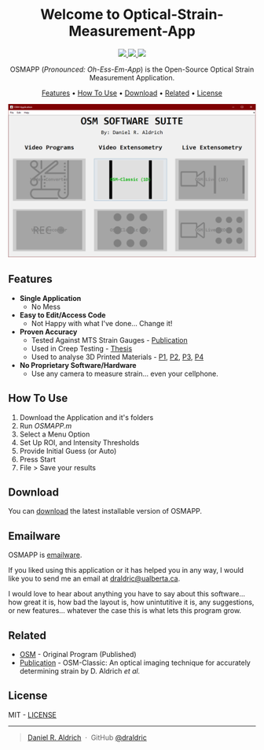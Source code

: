 <h1 align="center">
  Welcome to Optical-Strain-Measurement-App
</h1>
<p align="center">
  <a href="https://github.com/draldric/Optical-Strain-Measurement-App/releases/tag/V1.0.0">
    <img src="https://img.shields.io/badge/Current-V1.0.0-green">  
  </a>
  <a href="/LICENSE">
    <img src="https://img.shields.io/badge/License-MIT-orange">
  </a>
  <a href="https://mathworks.com">
    <img src="https://img.shields.io/badge/Language-MatLab-blue">
  </a>
</p>
<p align="center">
  OSMAPP (<em>Pronounced: Oh-Ess-Em-App</em>) is the Open-Source Optical Strain Measurement Application.
</p>
<p align="center">
  <a href="#features">Features</a> •
  <a href="#how-to-use">How To Use</a> •
  <a href="#download">Download</a> •
  <a href="#related">Related</a> •
  <a href="#license">License</a>
</p>

![screenshot](/res/screenshotMainMenu.png)

## Features

* **Single Application**
  - No Mess
* **Easy to Edit/Access Code**
  - Not Happy with what I've done... Change it!
* **Proven Accuracy**
  - Tested Against MTS Strain Gauges - [Publication](https://doi.org/10.1016/j.softx.2017.08.007)
  - Used in Creep Testing - [Thesis](https://era.library.ualberta.ca/items/dae8b502-3634-42ce-81d6-0dba66f14646)
  - Used to analyse 3D Printed Materials - [P1](https://doi.org/10.3390/jmmp4010012), [P2](https://doi.org/10.1177/0892705718806334), [P3](https://doi.org/10.3390/ma12020244), [P4](http://dx.doi.org/10.1016/j.addma.2015.09.004)
* **No Proprietary Software/Hardware**
  - Use any camera to measure strain... even your cellphone.

## How To Use

1. Download the Application and it's folders
2. Run <em>OSMAPP.m</em>
3. Select a Menu Option
4. Set Up ROI, and Intensity Thresholds
5. Provide Initial Guess (or Auto)
6. Press Start
7. File > Save your results

## Download

You can [download](https://github.com/draldric/Optical-Strain-Measurement-App/releases/) the latest installable version of OSMAPP.

## Emailware

OSMAPP is [emailware](https://en.wiktionary.org/wiki/emailware). 

If you liked using this application or it has helped you in any way, I would like you to send me an email at <draldric@ualberta.ca>.

I would love to hear about anything you have to say about this software... how great it is, how bad the layout is, how unintutitive it is, any suggestions, or new features... whatever the case this is what lets this program grow.

## Related

- [OSM](https://github.com/draldric/OSM) - Original Program (Published) 
- [Publication](https://doi.org/10.1016/j.softx.2017.08.007) - OSM-Classic: An optical imaging technique for accurately determining strain by D. Aldrich <em>et al.</em>

## License

MIT - [LICENSE](/LICENSE)

---

> [Daniel R. Aldrich](https://www.linkedin.com/in/danielraldrich/) &nbsp;&middot;&nbsp;
> GitHub [@draldric](https://github.com/draldric)
